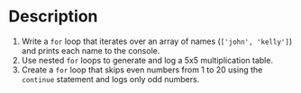 # Description

1. Write a `for` loop that iterates over an array of names (`['john', 'kelly']`) and prints each name to the console.
2. Use nested `for` loops to generate and log a 5x5 multiplication table.
3. Create a `for` loop that skips even numbers from 1 to 20 using the `continue` statement and logs only odd numbers.
